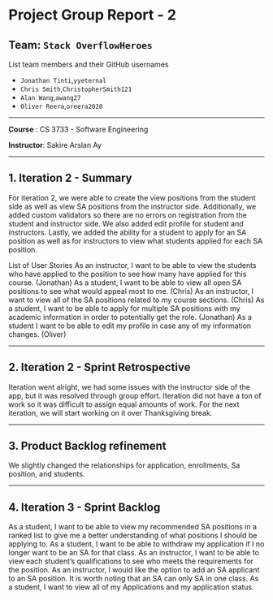 # Project Group Report - 2

## Team: `Stack OverflowHeroes`

List team members and their GitHub usernames

* `Jonathan Tinti`,`yyeternal`
* `Chris Smith`,`ChristopherSmith121`
* `Alan Wang`,`awang27`
* `Oliver Reera`,`oreera2020`

---
**Course** : CS 3733 - Software Engineering

**Instructor**: Sakire Arslan Ay

----
## 1. Iteration 2 - Summary

 For iteration 2, we were able to create the view positions from the student side as well as view SA positions from the instructor side. Additionally, we added custom validators so there are no errors on registration from the student and instructor side. We also added edit profile for student and instructors. Lastly, we added the ability for a student to apply for an SA position as well as for instructors to view what students applied for each SA position. 

List of User Stories
 As an instructor, I want to be able to view the students who have applied to the position to see how many have applied for this course. (Jonathan)
 As a student, I want to be able to view all open SA positions to see what would appeal most to me. (Chris)
 As an instructor, I want to view all of the SA positions related to my course sections. (Chris)
 As a student, I want to be able to apply for multiple SA positions with my academic information in order to potentially get the role. (Jonathan)
 As a student I want to be able to edit my profile in case any of my information changes. (Oliver)

----
## 2. Iteration 2 - Sprint Retrospective

Iteration went alright, we had some issues with the instructor side of the app, but it was resolved through group effort. Iteration did not have a ton of work so it was difficult to assign equal amounts of work. For the next iteration, we will start working on it over Thanksgiving break. 

----
## 3. Product Backlog refinement

 We slightly changed the relationships for application, enrollments, Sa position, and students. 

----
## 4. Iteration 3 - Sprint Backlog

As a student, I want to be able to view my recommended SA positions in a ranked list to give me a better understanding of what positions I should be applying to.
As a student, I want to be able to withdraw my application if I no longer want to be an SA for that class.
As an instructor, I want to be able to view each student’s qualifications to see who meets the requirements for the position.
As an instructor, I would like the option to add an SA applicant to an SA position. It is worth noting that an SA can only SA in one class.
As a student, I want to view all of my Applications and my application status.
